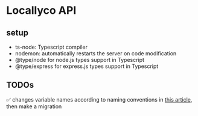 # Locallyco API

## setup
- ts-node: Typescript compiler
- nodemon: automatically restarts the server on code modification
- @type/node for node.js types support in Typescript
- @type/express for express.js types support in Typescript

## TODOs
✅ changes variable names according to naming conventions in [this article](https://www.syncfusion.com/blogs/post/top-javascript-naming-convention), then make a migration